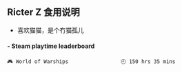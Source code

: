 ## Ricter Z 食用说明
- 喜欢猫猫，是个冇猫孤儿

<!-- steam-box start -->
#### - Steam playtime leaderboard
```text
🎮 World of Warships                 🕘 150 hrs 35 mins
```
<!-- Powered by https://github.com/YouEclipse/steam-box . -->
<!-- steam-box end -->
